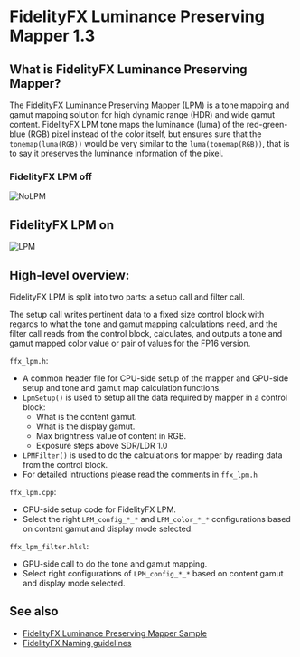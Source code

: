 <!-- @page page_techniques_lpm FidelityFX Luminance Preserving Mapper 1.3 -->

<h1>FidelityFX Luminance Preserving Mapper 1.3</h1>

<h2>What is FidelityFX Luminance Preserving Mapper?</h2>

The FidelityFX Luminance Preserving Mapper (LPM) is a tone mapping and gamut mapping solution for high dynamic range (HDR) and wide gamut content. FidelityFX LPM tone maps the luminance (luma) of the red-green-blue (RGB) pixel instead of the color itself, but ensures sure that the `tonemap(luma(RGB))` would be very similar to the `luma(tonemap(RGB))`, that is to say it preserves the luminance information of the pixel.

<h3>FidelityFX LPM off</h3>

![NoLPM](media/lpm/NoLPM.jpg)

<h2>FidelityFX LPM on</h2>

![LPM](media/lpm/LPM.jpg)

<h2>High-level overview:</h2>

FidelityFX LPM is split into two parts: a setup call and filter call. 

The setup call writes pertinent data to a fixed size control block with regards to what the tone and gamut mapping calculations need, and the filter call reads from the control block, calculates, and outputs a tone and gamut mapped color value or pair of values for the FP16 version.

`ffx_lpm.h`:
 - A common header file for CPU-side setup of the mapper and GPU-side setup and tone and gamut map calculation functions.
 - `LpmSetup()` is used to setup all the data required by mapper in a control block:
   - What is the content gamut.
   - What is the display gamut.
   - Max brightness value of content in RGB.
   - Exposure steps above SDR/LDR 1.0
 - `LPMFilter()` is used to do the calculations for mapper by reading data from the control block.
 - For detailed intructions please read the comments in `ffx_lpm.h`

`ffx_lpm.cpp`:
 - CPU-side setup code for FidelityFX LPM.
 - Select the right `LPM_config_*_*` and `LPM_color_*_*` configurations based on content gamut and display mode selected.

`ffx_lpm_filter.hlsl`:
 - GPU-side call to do the tone and gamut mapping.
 - Select right configurations of `LPM_config_*_*` based on content gamut and display mode selected.

<h2>See also</h2>

- [FidelityFX Luminance Preserving Mapper Sample](../samples/luminance-preserving-mapper.md)
- [FidelityFX Naming guidelines](../getting-started/naming-guidelines.md)